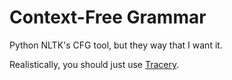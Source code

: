 # Context-Free Grammar

Python NLTK's CFG tool, but they way that I want it.

Realistically, you should just use [Tracery](http://tracery.io/).
